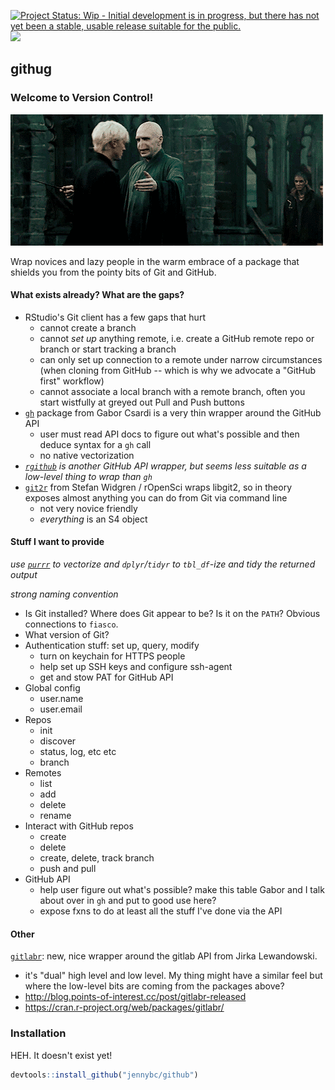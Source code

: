 <!-- README.md is generated from README.Rmd. Please edit that file -->
[![Project Status: Wip - Initial development is in progress, but there has not yet been a stable, usable release suitable for the public.](http://www.repostatus.org/badges/0.1.0/wip.svg)](http://www.repostatus.org/#wip) [![](http://www.r-pkg.org/badges/version/githug)](http://www.r-pkg.org/pkg/githug)

<!-- [![Build Status](https://travis-ci.org/jennybc/githug?branch=master)](https://travis-ci.org/jennybc/githug) -->
githug
------

### Welcome to Version Control!

<!--[Demo](https://analovesdotcom.files.wordpress.com/2015/10/voldyhug-1440161473.gif)-->
![Demo](img/voldyhug-1440161473.gif)

Wrap novices and lazy people in the warm embrace of a package that shields you from the pointy bits of Git and GitHub.

#### What exists already? What are the gaps?

-   RStudio's Git client has a few gaps that hurt
    -   cannot create a branch
    -   cannot *set up* anything remote, i.e. create a GitHub remote repo or branch or start tracking a branch
    -   can only set up connection to a remote under narrow circumstances (when cloning from GitHub -- which is why we advocate a "GitHub first" workflow)
    -   cannot associate a local branch with a remote branch, often you start wistfully at greyed out Pull and Push buttons
-   [`gh`](https://github.com/gaborcsardi/gh) package from Gabor Csardi is a very thin wrapper around the GitHub API
    -   user must read API docs to figure out what's possible and then deduce syntax for a `gh` call
    -   no native vectorization
-   *[`rgithub`](https://github.com/cscheid/rgithub/) is another GitHub API wrapper, but seems less suitable as a low-level thing to wrap than `gh`*
-   [`git2r`](https://github.com/ropensci/git2r/) from Stefan Widgren / rOpenSci wraps libgit2, so in theory exposes almost anything you can do from Git via command line
    -   not very novice friendly
    -   *everything* is an S4 object

#### Stuff I want to provide

*use [`purrr`](https://github.com/hadley/purrr) to vectorize and `dplyr`/`tidyr` to `tbl_df`-ize and tidy the returned output*

*strong naming convention*

-   Is Git installed? Where does Git appear to be? Is it on the `PATH`? Obvious connections to `fiasco`.
-   What version of Git?
-   Authentication stuff: set up, query, modify
    -   turn on keychain for HTTPS people
    -   help set up SSH keys and configure ssh-agent
    -   get and stow PAT for GitHub API
-   Global config
    -   user.name
    -   user.email
-   Repos
    -   init
    -   discover
    -   status, log, etc etc
    -   branch
-   Remotes
    -   list
    -   add
    -   delete
    -   rename
-   Interact with GitHub repos
    -   create
    -   delete
    -   create, delete, track branch
    -   push and pull
-   GitHub API
    -   help user figure out what's possible? make this table Gabor and I talk about over in `gh` and put to good use here?
    -   expose fxns to do at least all the stuff I've done via the API

#### Other

[`gitlabr`](http://gitlab.points-of-interest.cc/points-of-interest/gitlabr/issues/): new, nice wrapper around the gitlab API from Jirka Lewandowski.

-   it's "dual" high level and low level. My thing might have a similar feel but where the low-level bits are coming from the packages above?
-   <http://blog.points-of-interest.cc/post/gitlabr-released>
-   <https://cran.r-project.org/web/packages/gitlabr/>

### Installation

HEH. It doesn't exist yet!

``` r
devtools::install_github("jennybc/github")
```

